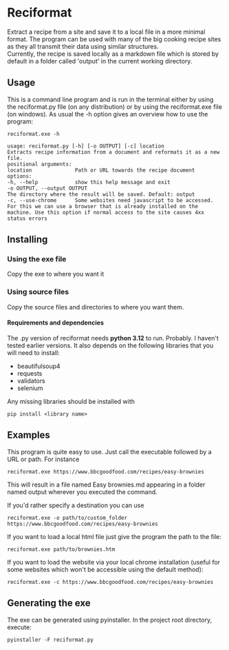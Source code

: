 # Reciformat
Extract a recipe from a site and save it to a local file in a more minimal format. The program can be used with many of the big cooking recipe sites as they all transmit their data using similar structures.   
Currently, the recipe is saved locally as a markdown file which is stored by default in a folder called 'output' in the current working directory.

## Usage

This is a command line program and is run in the terminal either by using the reciformat.py file (on any distribution) or by using the reciformat.exe file (on windows). As usual the -h option gives an overview how to use the program:

    reciformat.exe -h                                        
    
    usage: reciformat.py [-h] [-o OUTPUT] [-c] location                                                                                                                                                                                             Extracts recipe information from a document and reformats it as a new file.                                                                                                                                                                     positional arguments:                                                                                                     location              Path or URL towards the recipe document                                                                                                                                                                                 options:                                                                                                                  -h, --help            show this help message and exit                                                                   -o OUTPUT, --output OUTPUT                                                                                                                    The directory where the result will be saved. Default: output                                     -c, --use-chrome      Some websites need javascript to be accessed. For this we can use a browser that is already installed on the machine. Use this option if normal access to the site causes 4xx status errors    

## Installing

### Using the exe file

Copy the exe to where you want it

### Using source files

Copy the source files and directories to where you want them. 

#### Requirements and dependencies

The .py version of reciformat needs **python 3.12** to run. Probably. I haven't tested earlier versions. It also depends on the following libraries that you will need to install:
 - beautifulsoup4
 - requests
 - validators
 - selenium
  
Any missing libraries should be installed with

    pip install <library name>

## Examples

This program is quite easy to use. Just call the executable followed by a URL or path. For instance

    reciformat.exe https://www.bbcgoodfood.com/recipes/easy-brownies

This will result in a file named Easy brownies.md appearing in a folder named output wherever you executed the command.

If you'd rather specify a destination you can use

    reciformat.exe -o path/to/custom_folder https://www.bbcgoodfood.com/recipes/easy-brownies

If you want to load a local html file just give the program the path to the file:

    reciformat.exe path/to/brownies.htm   

If you want to load the website via your local chrome installation (useful for some websites which won't be accessible using the default method): 

    reciformat.exe -c https://www.bbcgoodfood.com/recipes/easy-brownies

## Generating the exe

The exe can be generated using pyinstaller. In the project root directory, execute:
    
    pyinstaller -F reciformat.py
